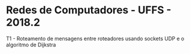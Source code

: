 # Redes de Computadores - UFFS - 2018.2

T1 - Roteamento de mensagens entre roteadores usando sockets UDP e o algoritmo de Dijkstra
